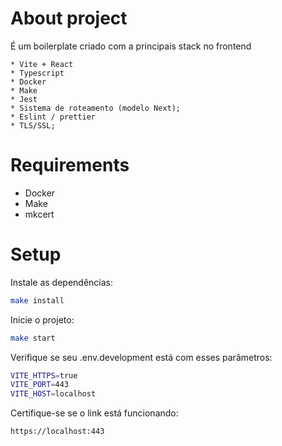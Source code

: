 # About project

É um boilerplate criado com a principais stack no frontend 

```
* Vite + React
* Typescript
* Docker
* Make
* Jest
* Sistema de roteamento (modelo Next);
* Eslint / prettier
* TLS/SSL;
```

# Requirements

- Docker
- Make
- mkcert

# Setup

Instale as dependências:

```bash
make install
```

Inicie o projeto:

```bash
make start
```

Verifique se seu .env.development está com esses parâmetros:

```bash
VITE_HTTPS=true
VITE_PORT=443
VITE_HOST=localhost
```

Certifique-se se o link está funcionando:

```bash
https://localhost:443
```

